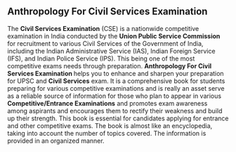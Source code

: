 <h2>Anthropology For Civil Services Examination </h2>
<p>The <strong>Civil Services Examination</strong> (CSE) is a nationwide competitive examination in India conducted by the <strong>Union Public Service Commission</strong> for recruitment to various Civil Services of the Government of India, including the Indian Administrative Service (IAS), Indian Foreign Service (IFS), and Indian Police Service (IPS). This being one of the most competitive exams needs through preparation.&nbsp;<strong>Anthropology For Civil Services Examination </strong>helps you to enhance and sharpen your preparation for UPSC and <strong>Civil Services</strong> exam. It is a comprehensive book for students preparing for various competitive examinations and is really an asset serve as a reliable source of information for those who plan to appear in various <strong>Competitive/Entrance Examinations</strong> and promotes exam awareness among aspirants and encourages them to rectify their weakness and build up their strength. This book is essential for candidates applying for entrance and other competitive exams. The book is almost like an encyclopedia, taking into account the number of topics covered. The information is provided in an organized manner.</p>

